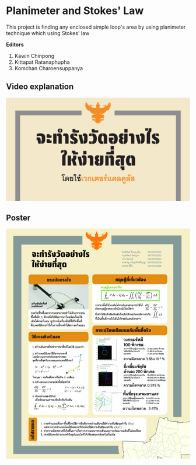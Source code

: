 # Planimeter and Stokes' Law
This project is finding any enclosed simple loop's area by using planimeter technique which using Stokes' law

**Editors**
1. Kawin Chinpong
2. Kittapat Ratanaphupha
3. Komchan Charoensuppanya

## Video explanation
[![planimeter](https://github.com/KittapatR/planimeter-MTH201/blob/main/Cover.png)](https://www.youtube.com/watch?v=IjWN-UxDz1Q)

## Poster
![poster](https://github.com/KittapatR/planimeter-MTH201/blob/main/Poster.jpg)
